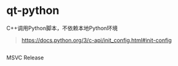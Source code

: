 # qt-python
C++调用Python脚本，不依赖本地Python环境
> https://docs.python.org/3/c-api/init_config.html#init-config

## 
MSVC Release